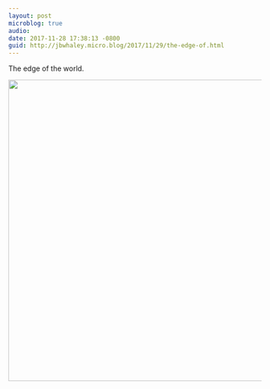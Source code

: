 ```yaml
---
layout: post
microblog: true
audio: 
date: 2017-11-28 17:38:13 -0800
guid: http://jbwhaley.micro.blog/2017/11/29/the-edge-of.html
---
```

The edge of the world.

<img src="http://www.jarrodwhaley.com/uploads/2017/cd5c384ef6.jpg" width="600" height="600" />
